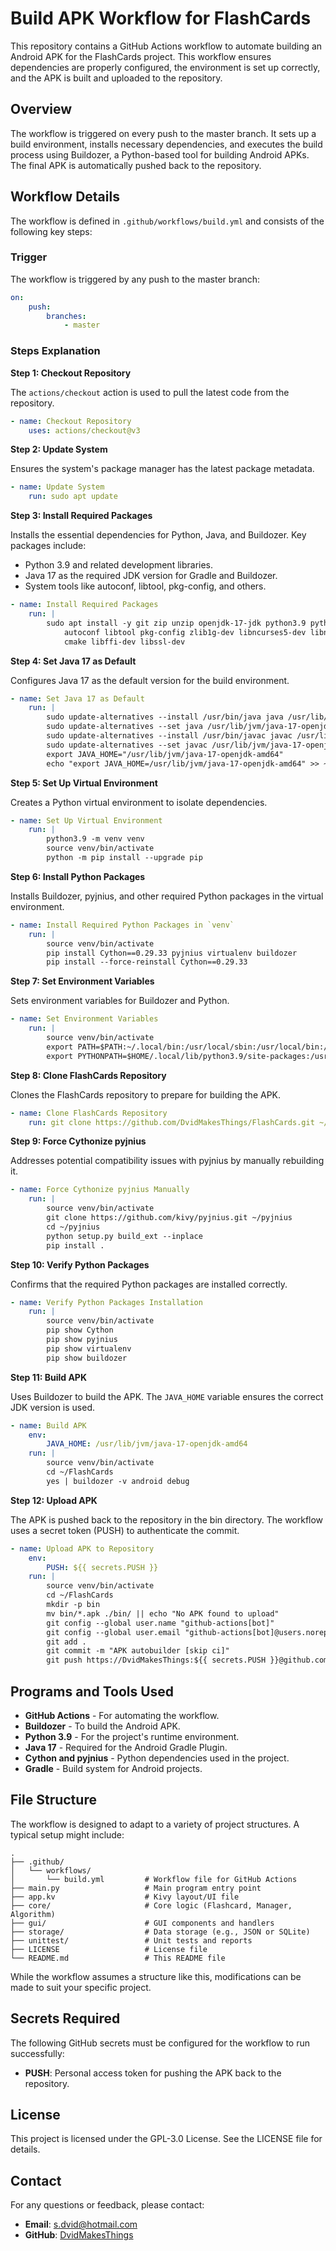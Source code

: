 # Build APK Workflow for FlashCards

This repository contains a GitHub Actions workflow to automate building an Android APK for the FlashCards project. This workflow ensures dependencies are properly configured, the environment is set up correctly, and the APK is built and uploaded to the repository.

## Overview

The workflow is triggered on every push to the master branch. It sets up a build environment, installs necessary dependencies, and executes the build process using Buildozer, a Python-based tool for building Android APKs. The final APK is automatically pushed back to the repository.

## Workflow Details

The workflow is defined in `.github/workflows/build.yml` and consists of the following key steps:

### Trigger

The workflow is triggered by any push to the master branch:

```yaml
on:
    push:
        branches:
            - master
```

### Steps Explanation

**Step 1: Checkout Repository**

The `actions/checkout` action is used to pull the latest code from the repository.

```yaml
- name: Checkout Repository
    uses: actions/checkout@v3
```

**Step 2: Update System**

Ensures the system's package manager has the latest package metadata.

```yaml
- name: Update System
    run: sudo apt update
```

**Step 3: Install Required Packages**

Installs the essential dependencies for Python, Java, and Buildozer. Key packages include:

- Python 3.9 and related development libraries.
- Java 17 as the required JDK version for Gradle and Buildozer.
- System tools like autoconf, libtool, pkg-config, and others.

```yaml
- name: Install Required Packages
    run: |
        sudo apt install -y git zip unzip openjdk-17-jdk python3.9 python3.9-venv python3.9-dev \
            autoconf libtool pkg-config zlib1g-dev libncurses5-dev libncursesw5-dev libtinfo5 \
            cmake libffi-dev libssl-dev
```

**Step 4: Set Java 17 as Default**

Configures Java 17 as the default version for the build environment.

```yaml
- name: Set Java 17 as Default
    run: |
        sudo update-alternatives --install /usr/bin/java java /usr/lib/jvm/java-17-openjdk-amd64/bin/java 1
        sudo update-alternatives --set java /usr/lib/jvm/java-17-openjdk-amd64/bin/java
        sudo update-alternatives --install /usr/bin/javac javac /usr/lib/jvm/java-17-openjdk-amd64/bin/javac 1
        sudo update-alternatives --set javac /usr/lib/jvm/java-17-openjdk-amd64/bin/javac
        export JAVA_HOME="/usr/lib/jvm/java-17-openjdk-amd64"
        echo "export JAVA_HOME=/usr/lib/jvm/java-17-openjdk-amd64" >> ~/.bashrc
```

**Step 5: Set Up Virtual Environment**

Creates a Python virtual environment to isolate dependencies.

```yaml
- name: Set Up Virtual Environment
    run: |
        python3.9 -m venv venv
        source venv/bin/activate
        python -m pip install --upgrade pip
```

**Step 6: Install Python Packages**

Installs Buildozer, pyjnius, and other required Python packages in the virtual environment.

```yaml
- name: Install Required Python Packages in `venv`
    run: |
        source venv/bin/activate
        pip install Cython==0.29.33 pyjnius virtualenv buildozer
        pip install --force-reinstall Cython==0.29.33
```

**Step 7: Set Environment Variables**

Sets environment variables for Buildozer and Python.

```yaml
- name: Set Environment Variables
    run: |
        source venv/bin/activate
        export PATH=$PATH:~/.local/bin:/usr/local/sbin:/usr/local/bin:/usr/sbin:/usr/bin:/sbin:/bin:/usr/games:/usr/local/games
        export PYTHONPATH=$HOME/.local/lib/python3.9/site-packages:/usr/local/lib/python3.9/dist-packages:$PYTHONPATH
```

**Step 8: Clone FlashCards Repository**

Clones the FlashCards repository to prepare for building the APK.

```yaml
- name: Clone FlashCards Repository
    run: git clone https://github.com/DvidMakesThings/FlashCards.git ~/FlashCards
```

**Step 9: Force Cythonize pyjnius**

Addresses potential compatibility issues with pyjnius by manually rebuilding it.

```yaml
- name: Force Cythonize pyjnius Manually
    run: |
        source venv/bin/activate
        git clone https://github.com/kivy/pyjnius.git ~/pyjnius
        cd ~/pyjnius
        python setup.py build_ext --inplace
        pip install .
```

**Step 10: Verify Python Packages**

Confirms that the required Python packages are installed correctly.

```yaml
- name: Verify Python Packages Installation
    run: |
        source venv/bin/activate
        pip show Cython
        pip show pyjnius
        pip show virtualenv
        pip show buildozer
```

**Step 11: Build APK**

Uses Buildozer to build the APK. The `JAVA_HOME` variable ensures the correct JDK version is used.

```yaml
- name: Build APK
    env:
        JAVA_HOME: /usr/lib/jvm/java-17-openjdk-amd64
    run: |
        source venv/bin/activate
        cd ~/FlashCards
        yes | buildozer -v android debug
```

**Step 12: Upload APK**

The APK is pushed back to the repository in the bin directory. The workflow uses a secret token (PUSH) to authenticate the commit.

```yaml
- name: Upload APK to Repository
    env:
        PUSH: ${{ secrets.PUSH }}
    run: |
        source venv/bin/activate
        cd ~/FlashCards
        mkdir -p bin
        mv bin/*.apk ./bin/ || echo "No APK found to upload"
        git config --global user.name "github-actions[bot]"
        git config --global user.email "github-actions[bot]@users.noreply.github.com"
        git add .
        git commit -m "APK autobuilder [skip ci]"
        git push https://DvidMakesThings:${{ secrets.PUSH }}@github.com/DvidMakesThings/FlashCards.git master
```

## Programs and Tools Used

- **GitHub Actions** - For automating the workflow.
- **Buildozer** - To build the Android APK.
- **Python 3.9** - For the project's runtime environment.
- **Java 17** - Required for the Android Gradle Plugin.
- **Cython and pyjnius** - Python dependencies used in the project.
- **Gradle** - Build system for Android projects.

## File Structure

The workflow is designed to adapt to a variety of project structures. A typical setup might include:

```plaintext
.
├── .github/
│   └── workflows/
│       └── build.yml         # Workflow file for GitHub Actions
├── main.py                   # Main program entry point
├── app.kv                    # Kivy layout/UI file
├── core/                     # Core logic (Flashcard, Manager, Algorithm)
├── gui/                      # GUI components and handlers
├── storage/                  # Data storage (e.g., JSON or SQLite)
├── unittest/                 # Unit tests and reports
├── LICENSE                   # License file
└── README.md                 # This README file
```

While the workflow assumes a structure like this, modifications can be made to suit your specific project.

## Secrets Required

The following GitHub secrets must be configured for the workflow to run successfully:

- **PUSH**: Personal access token for pushing the APK back to the repository.

## License

This project is licensed under the GPL-3.0 License. See the LICENSE file for details.

## Contact

For any questions or feedback, please contact:

- **Email**: s.dvid@hotmail.com
- **GitHub**: [DvidMakesThings](https://github.com/DvidMakesThings)
